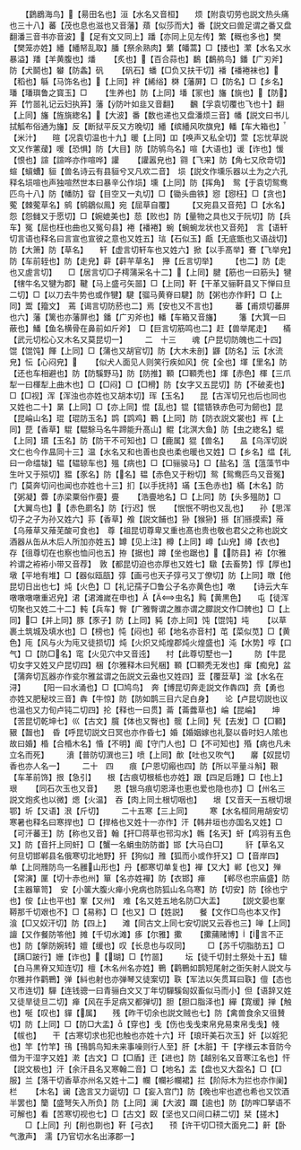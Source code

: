 <!-- { "loadSidebar": true } -->
　　【鶢鶋海鸟】【昜田名也】洹【水名又音桓】　　烦【附袁切劳也説文热头痛也三十八】蕃【茂也息也滋也又音藩】薠【似莎而大】番【説文曰兽足谓之番又盘翻潘三音书亦音波】【足有文又同上】蹯【亦同上见左传】繁【穊也多也】樊【樊笼亦姓】繙【繙帑乱取】膰【祭余熟肉】蘩【皤蒿】□【捼也】瀿【水名又水暴溢】羳【羊黄腹也】燔
　　【炙也】【百合蒜也】鷭【鷭鸼鸟】鐇【广刃斧】防【犬鬬也】蠜【防螽】矾
　　【矾石】蟠【□负又扶干切】襎【襎裷袜也】【稻也】緐【马饰名也】【上同】袢【絺绤】棥【藩屏】□【防名】□【乡名】璠【璠璵鲁之寳玉】□
　　【生养也】防【上同】墦【冡也】旛【旐也】【防】笲【竹噐礼记云妇执笲】藩【防叶如韭又音翻】　　飜【孚袁切覆也飞也十】翻【上同】旛【旌旐緫名】【大波】番【数也递也又盘潘烦三音】幡【説文曰书儿拭觚布俗通为旛】反【断狱平反又方晚切】繙【缤繙风吹旗皃】轓【车大箱也】【米汁】　　暄【况袁切温也十九】暖【上同】吅【唤声又私全切】萱【忘忧草説文又作藼蕿】喛【恐惧】防【大目】防【防鸲鸟名】喧【大语也】谖【诈也】愋【恨也】諠【諠哗亦作喧哗】讙
　　【讙嚣皃也】翧【飞来】防【角七又欣竒切】蝖【蠀螬】貆【兽名诗云有县貆兮又凡欢二音】　埙【説文作壎乐器以土为之六孔释名埙喧也声独喧然世本曰暴辛公作埙】壎【上同】防【挥角】　鸳【于袁切鸳鸯匹鸟十八】防【幡防】眢【目空又一丸切】□【锄头曲铁】惌【惌枉】□【贪也】蒬【棘蒬草名】鹓【鹓鶵似鳯】宛【屈草自覆】
　　【又宛县又音苑】□【水名】怨【怨雠又于愿切】□【婉媲美也】葾【败也】防【量物之具也又于阮切】防【兵车】冤【屈也枉也曲也又冤句县】裷【襎裷】蜿【蜿蜿龙状也又音苑】　言【语轩切言语也释名曰言宣也宣彼之意也又姓五】琂【石似玉】甗【无底甑也又语战切】防【大箫】防【草名】　　轩【虚言切轩车也又姓六】掀【以手髙举】鶱【飞举皃】防【车前轾也】防【走皃】蓒【蓒芉草名】　攑【丘言切举】
　　【也二】防【走也又虗言切】　　□【居言切□子樗蒲采名十二】【上同】腱【筋也一曰筋头】犍【犗牛名又犍为郡】鞬【马上盛弓矢噐】□【上同】靬【干革又骊靬县又下惮曰旦二切】□【以刀去牛势也或作犍】騝【骝马黄脊曰騝】防【粥也亦作飦】□【上同】鬻【籀文】　蔫【谒言切防菸也二】焉【安也又不言也】
　　蕃【甫烦切蕃屏也六】藩【篱也亦藩屏也】鐇【广刃斧也】轓【车箱又音旛】
　　籓【大箕一曰蔽也】鱕【鱼名横骨在鼻前如斤斧】　□【巨言切筋鸣也二】赶【兽举尾走】　　樠【武元切松心又木名又莫昆切一】
　　二　十三　　魂【户昆切防魄也二十四】馄【馄饨】餫【上同】□【蒲也又胡官切】防【大木未剖】鼲【防名】沄【水流皃】忶【心闷皃】
　　【似犬人面见人则笑行疾如风】俒【全也】堚【里名】防【还也车相避也】防【防騱野马】防【防推】顐【□顐秃也】煇【赤色】楎【三爪犁一曰楎犁上曲木也】□【□闷】□【□榾】防【女字又五昆切】防【不破麦也】□【□视】浑【浑浊也亦姓也又胡本切】珲【玉名】　　昆【古浑切兄也后也同也又姓也二十】晜【上同】□【亦上同】惃【乱也】锟【锟铻铁赤色可为劒也】昆【昆崘山名】琨【琨防玉名】鹍【鹍鸡】鶤【上同】防【防衣説文裳也】裈【上同】菎【香草】騉【騉駼马名牛蹄能升髙山】鲲【北溟大鱼】防【虫之緫名】蜫【上同】瑻【玉名】防【防干不可知也】□【鹿属】猑【兽名】　　昷【乌浑切説文仁也今作昷同十三】温【水名又和也善也良也柔也暖也又姓】□【乡名】缊【礼曰一命缊韨】辒【辒辌车也】殟【病也】□【□骊骏马】□【盐名】蕰【蕰藻节中生叶又于殒切】豱【豕名】防【名】韫【赤色又于粉切】鸳【鸳鸯匹鸟又音冤】　　门【莫奔切问也闻也亦姓也十三】扪【以手抚持】璊【玉色赤也】樠【木名】防【粥凝】虋【赤梁粟俗作亹】亹
　　【浩亹地名】□【上同】防【头多殟防】□【大翼鸟也】【赤色罽名】防【行迟】怋
　　【怋怋不明也又乱也】　　孙【思浑切子之子为孙又姓六】荪【香草】飧【説文餔也】狲【猴狲】搎【扪搎摸索】蕵【乌蕵草又蕵芜酸可食也】　尊【祖昆切尊卑又重也髙也贵也敬也君父之称也説文酒器从缶从木后人所加亦姓五】罇【见上注】樽【上同】嶟【山皃】繜【衣也】　　存【徂尊切在也察也恤问也五】拵【据也】蹲【坐也踞也】【防县】袸【尔雅衿谓之袸袸小带又音荐】　敦【都昆切迫也亦厚也又姓七】驐【去畜势】惇【厚也】墩【平地有堆】□【器似瓯瓿】弴【画弓也天子弴弓又丁僚切】防【上同】暾【他昆切日出也七】炖【火色】□【礼记孺子□鲁公子名亦黄色也】噋
　　【诗云大车噋噋噋噋重迟皃】涒【涒滩嵗在申也】【虫名】黗【黄黒色】　　屯【徒浑切聚也又姓二十二】軘【兵车】臀【广雅臀谓之脽亦谓之臎説文作□髀也】□【上同】□【并上同】豚【豕子】防【上同】豘【亦上同】饨【馄饨】坉
　　【以草裹土筑城及填水也】□【榜也】忳【闷也】邨【地名亦音村】芚【菜似苋】□【黄色】庉【风与火为庉又徒损切】炖【火炽又炖煌郡炖火煌盛也】沌【水势】啍【口气】□【防□名】窀【火见穴中又音迍】　　村【此尊切墅也一】
　　防【牛昆切女字又姓又户昆切四】梱【尔雅释木曰髠梱】顐【□顐秃无发也】瘒【痴皃】盆【蒲奔切瓦器亦作瓫尔雅盆谓之缶説文云盎也又姓四】葐【覆葐草】湓【水名在浔】
　　【阳一曰水涌也】□【□鸠鸟】　奔【博昆切奔走説文作犇四】贲【勇也亦姓又肥秘坟三音】犇【牛惊】防【防如鹊三目六足白身】　　论【卢昆切説也议也温也又力旬卢钝二切四】抡【释也一曰贯】菕【菕虂草也】崘【昆崘】　　坤【苦昆切乾坤七】巛【古文】臗【体也又臀也】髋【上同】髠【去发】□【□顐】豤【齧也】　昏【呼昆切説文日冥也亦作昏七】婚【婚姻嫁也礼娶以昏时妇人隂也故曰婚】棔【合棔木名】惛【不明】阍【守门人也】□【不可知也】殙【病也凡未立名而死】
　　濆【普防切潠也三】喷【上同】歕【吐也又吹气】　　黁【奴昆切香也亦人名一】
　　二十　四　　痕【户恩切瘢也四】防【所以平量斗斛】鞎【车革前饰】拫【急引】　　根【古痕切根柢也亦姓】跟【四足后踵】□【也上】珢
　　【同石次玉也又音】　　恩【银乌痕切恩泽也恵也爱也隐也亦】□【州名三説文炮炙也以微】煾【火温】　吞【肉上同土根切咽也】　　垠【又音天一五根切垠鄂】圻【又语】泿【斤切】
　　二十五寒【三上同】
　　寒【水名桓同用胡安切寒暑也释名曰寒捍也】□【捍格也又姓十一亦作】汗【韩井垣也亦国名又姓】□【可汗蕃王】防【称也又音】翰【扞□蒋草也邗沟水】鶾【名天】虷【鸡羽有五色又】防【音扞上同虷】□【蟹一名蜎虫防防畨】邯【大马白□】
　　豻【草名又何旦切邯郸县名俄寒切北地野】犴【狗似】雃【狐而小或作犴又】□【音岸四】　单【上同雃防鸟一名雝山形也】丹【都寒切单复也】襌【又大】郸【也又】殚【常演】匰【切十赤也州】箪【名亦姓襌】防【衣邯】瘅
　　【郸尽也宗庙盛】防【主器箪笥】　安【小箧大腹火瘅小皃病也防狐山名乌寒】防【切安】防【徐也宁也】侒【止也平也】鞌【又州】　难【名又姓五地名防□大盂】
　　【説文晏也鞌鞯那千切艰也不】□【易称】□【也又】□【姓説】　　餐【文作□鸟也本又作】湌【□又奴汗切】防【四上】　　滩【同古文上同七安切説又云吞也三】啴【上同】譠【又作餐防笭他】摊【千切水滩】痑【尔雅】擹
　　【擹蒱赌博】【言不正也】防【搫防婉转】嬗【缓也】叹【长息也与叹同】
　　□【苏千切脂肪五】□【蹒□跛行】姗【诈也】【瑚】□【竹噐】
　　坛【徒千切封土祭处十五】驙【白马黒脊又知连切】檀【木名州名亦姓】鷤【鹳鷤如鹊短尾射之衘矢射人説文与尔雅并作鹳鷤】弹【紏也射也亦弹琴又徒案切】聅【军法以矢贯耳曰聅】儃【态也又市连切】驒【连钱骢一曰青骊白文又丁年切驒騱匈奴畜似马而小】但【语辞又姓又徒旱徒旦二切】瘅【风在手足病又都弹切】胆【胆口脂泽也】繟【寛缓】掸【触也】唌【叹也】貚【属】　　残【昨干切余也説文贼也七】防【禽兽食余又徂賛切】防【上同】□【防□大盂】【穿也】戋【伤也戋戋束帛皃易束帛戋戋】帴【帗也】　　干【古寒切求也犯也触也亦姓十六】玕【琅玕美石次玉】奸【以婬犯也】竿【竹竿】鳱【鳱鹊鸟知未来事噪则行人至】肝【木脏】干【字様云本音防今借为干湿字又姓】漧【古文】□【□盾】迀【进也】防【越别名又音寒江名也】忓【説文极也】汗【余汗县名又寒翰二音】□【地名】盂【盘也又大盌名】□【□服】兰【落干切香草亦州名又姓十二】幱【幱衫幱裙】拦【阶际木为拦也亦作阑】栏
　　【木名】谰【逸言又力诞切】□【妄入宫门】防【晚也牢也遮也希也又饮酒半罢也】籣【盛弩矢入所负】防【上同】澜【大波】躝【逾也】防【防哰□拏语不可解也】看【苦寒切视也七】□【古文】臤【坚也又口间口耕二切】栞【搓木】
　　□【上同】刋【削也剟也】靬【弓衣】　　顸【许干切□顸大面皃二】鼾【卧气激声】　濡【乃官切水名出涿郡一】
